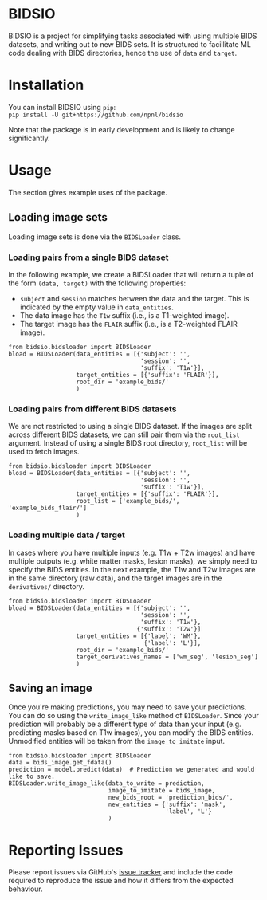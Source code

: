 # BIDSIO

BIDSIO is a project for simplifying tasks associated with using multiple BIDS datasets, and writing out to new BIDS 
sets. It is structured to facillitate ML code dealing with BIDS directories, hence the use of `data` and `target`.

# Installation

You can install BIDSIO using `pip`:  
`pip install -U git+https://github.com/npnl/bidsio`  

Note that the package is in early development and is likely to change significantly.

# Usage
The section gives example uses of the package.
## Loading image sets
Loading image sets is done via the `BIDSLoader` class.
### Loading pairs from a single BIDS dataset 
In the following example, we create a BIDSLoader that will
return a tuple of the form `(data, target)` with the following properties:  
- `subject` and `session` matches between the data and the target. This is indicated by the empty value in `data_entities`.
- The data image has the `T1w` suffix (i.e., is a T1-weighted image).
- The target image has the `FLAIR` suffix (i.e., is a T2-weighted FLAIR image).
````buildoutcfg
from bidsio.bidsloader import BIDSLoader
bload = BIDSLoader(data_entities = [{'subject': '',
                                     'session': '',
                                     'suffix': 'T1w'}],
                   target_entities = [{'suffix': 'FLAIR'}],
                   root_dir = 'example_bids/'
                   )
````

### Loading pairs from different BIDS datasets
We are not restricted to using a single BIDS dataset. If the images are split across different BIDS datasets, we can
still pair them via the `root_list` argument. Instead of using a single BIDS root directory, `root_list` will be used
to fetch images.
````buildoutcfg
from bidsio.bidsloader import BIDSLoader
bload = BIDSLoader(data_entities = [{'subject': '',
                                     'session': '',
                                     'suffix': 'T1w'}],
                   target_entities = [{'suffix': 'FLAIR'}],
                   root_list = ['example_bids/', 'example_bids_flair/']
                   )
````

### Loading multiple data / target 
In cases where you have multiple inputs (e.g. T1w + T2w images) and have multiple outputs (e.g. white matter masks, 
lesion masks), we simply need to specify the BIDS entities. In the next example, the T1w and T2w images are in the
same directory (raw data), and the target images are in the `derivatives/` directory.

````buildoutcfg
from bidsio.bidsloader import BIDSLoader
bload = BIDSLoader(data_entities = [{'subject': '',
                                     'session': '',
                                     'suffix': 'T1w'},
                                    {'suffix': 'T2w'}]
                   target_entities = [{'label': 'WM'},
                                      {'label': 'L'}],
                   root_dir = 'example_bids/'
                   target_derivatives_names = ['wm_seg', 'lesion_seg']
                   )
````
## Saving an image
Once you're making predictions, you may need to save your predictions. You can do so using the `write_image_like` method
of `BIDSLoader`. Since your prediction will probably be a different type of data than your input (e.g. predicting masks
based on T1w images), you can modify the BIDS entities. Unmodified entities will be taken from the `image_to_imitate`
input.

````buildoutcfg
from bidsio.bidsloader import BIDSLoader
data = bids_image.get_fdata()
prediction = model.predict(data)  # Prediction we generated and would like to save.
BIDSLoader.write_image_like(data_to_write = prediction,
                            image_to_imitate = bids_image,
                            new_bids_root = 'prediction_bids/',
                            new_entities = {'suffix': 'mask',
                                            'label', 'L'}
                            )
````

# Reporting Issues
Please report issues via GitHub's [issue tracker](https://github.com/npnl/bidsio/issues) and include the code required
to reproduce the issue and how it differs from the expected behaviour.